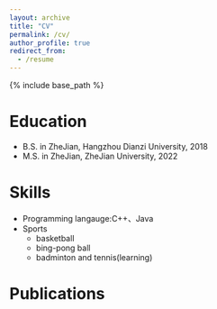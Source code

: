```yaml
---
layout: archive
title: "CV"
permalink: /cv/
author_profile: true
redirect_from:
  - /resume
---
```


{% include base_path %}

Education
======
* B.S. in ZheJian, Hangzhou Dianzi University, 2018
* M.S. in ZheJian, ZheJian University, 2022
  
Skills
======
* Programming langauge:C++、Java
* Sports
  * basketball
  * bing-pong ball
  * badminton and tennis(learning)

Publications
======

  

